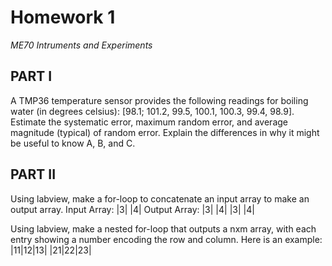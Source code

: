 # Homework 1
*ME70 Intruments and Experiments*

## PART I
A TMP36 temperature sensor provides the following readings for boiling water (in degrees celsius): [98.1; 101.2, 99.5, 100.1, 100.3, 99.4, 98.9]. Estimate the systematic error, maximum random error, and average magnitude (typical) of random error. Explain the differences in why it might be useful to know A, B, and C.

## PART II
Using labview, make a for-loop to concatenate an input array to make an output array.
Input Array:
|3|
|4|
Output Array:
|3|
|4|
|3|
|4|

Using labview, make a nested for-loop that outputs a nxm array, with each entry showing a number encoding the row and column. Here is an example:
|11|12|13|
|21|22|23|
